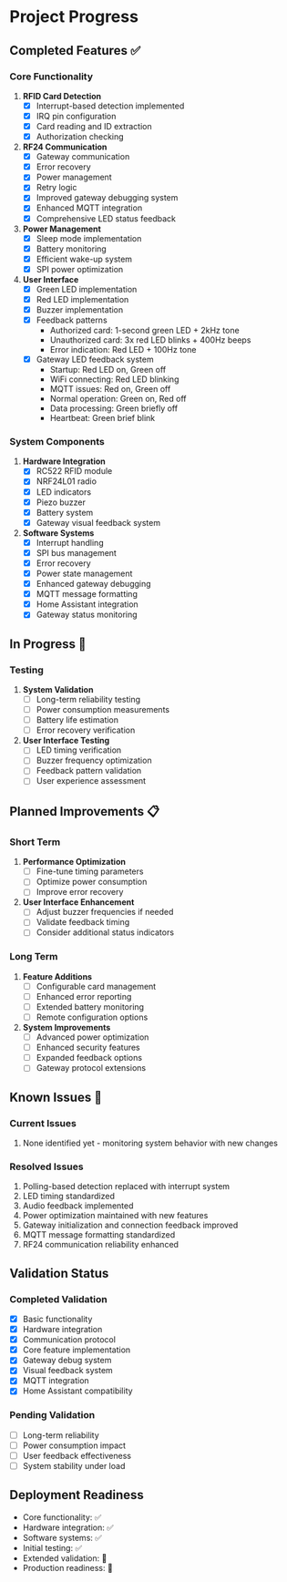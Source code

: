 # Project Progress

## Completed Features ✅

### Core Functionality
1. **RFID Card Detection**
   - [x] Interrupt-based detection implemented
   - [x] IRQ pin configuration
   - [x] Card reading and ID extraction
   - [x] Authorization checking

2. **RF24 Communication**
   - [x] Gateway communication
   - [x] Error recovery
   - [x] Power management
   - [x] Retry logic
   - [x] Improved gateway debugging system
   - [x] Enhanced MQTT integration
   - [x] Comprehensive LED status feedback

3. **Power Management**
   - [x] Sleep mode implementation
   - [x] Battery monitoring
   - [x] Efficient wake-up system
   - [x] SPI power optimization

4. **User Interface**
   - [x] Green LED implementation
   - [x] Red LED implementation
   - [x] Buzzer implementation
   - [x] Feedback patterns
     * Authorized card: 1-second green LED + 2kHz tone
     * Unauthorized card: 3x red LED blinks + 400Hz beeps
     * Error indication: Red LED + 100Hz tone
   - [x] Gateway LED feedback system
     * Startup: Red LED on, Green off
     * WiFi connecting: Red LED blinking
     * MQTT issues: Red on, Green off
     * Normal operation: Green on, Red off
     * Data processing: Green briefly off
     * Heartbeat: Green brief blink

### System Components
1. **Hardware Integration**
   - [x] RC522 RFID module
   - [x] NRF24L01 radio
   - [x] LED indicators
   - [x] Piezo buzzer
   - [x] Battery system
   - [x] Gateway visual feedback system

2. **Software Systems**
   - [x] Interrupt handling
   - [x] SPI bus management
   - [x] Error recovery
   - [x] Power state management
   - [x] Enhanced gateway debugging
   - [x] MQTT message formatting
   - [x] Home Assistant integration
   - [x] Gateway status monitoring

## In Progress 🔄

### Testing
1. **System Validation**
   - [ ] Long-term reliability testing
   - [ ] Power consumption measurements
   - [ ] Battery life estimation
   - [ ] Error recovery verification

2. **User Interface Testing**
   - [ ] LED timing verification
   - [ ] Buzzer frequency optimization
   - [ ] Feedback pattern validation
   - [ ] User experience assessment

## Planned Improvements 📋

### Short Term
1. **Performance Optimization**
   - [ ] Fine-tune timing parameters
   - [ ] Optimize power consumption
   - [ ] Improve error recovery

2. **User Interface Enhancement**
   - [ ] Adjust buzzer frequencies if needed
   - [ ] Validate feedback timing
   - [ ] Consider additional status indicators

### Long Term
1. **Feature Additions**
   - [ ] Configurable card management
   - [ ] Enhanced error reporting
   - [ ] Extended battery monitoring
   - [ ] Remote configuration options

2. **System Improvements**
   - [ ] Advanced power optimization
   - [ ] Enhanced security features
   - [ ] Expanded feedback options
   - [ ] Gateway protocol extensions

## Known Issues 🐛

### Current Issues
1. None identified yet - monitoring system behavior with new changes

### Resolved Issues
1. Polling-based detection replaced with interrupt system
2. LED timing standardized
3. Audio feedback implemented
4. Power optimization maintained with new features
5. Gateway initialization and connection feedback improved
6. MQTT message formatting standardized
7. RF24 communication reliability enhanced

## Validation Status

### Completed Validation
- [x] Basic functionality
- [x] Hardware integration
- [x] Communication protocol
- [x] Core feature implementation
- [x] Gateway debug system
- [x] Visual feedback system
- [x] MQTT integration
- [x] Home Assistant compatibility

### Pending Validation
- [ ] Long-term reliability
- [ ] Power consumption impact
- [ ] User feedback effectiveness
- [ ] System stability under load

## Deployment Readiness
- Core functionality: ✅
- Hardware integration: ✅
- Software systems: ✅
- Initial testing: ✅
- Extended validation: 🔄
- Production readiness: 🔄
